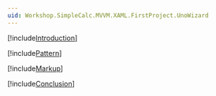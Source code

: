 ```yaml
---
uid: Workshop.SimpleCalc.MVVM.XAML.FirstProject.UnoWizard
---
```

[!include[Introduction](../../Wizard/Intro.md)]

[!include[Pattern](../../Resources/MVVM/Wizard.md)]

[!include[Markup](../../Resources/XAML/Wizard.md)]

[!include[Conclusion](../../Wizard/Conclusion.md)]